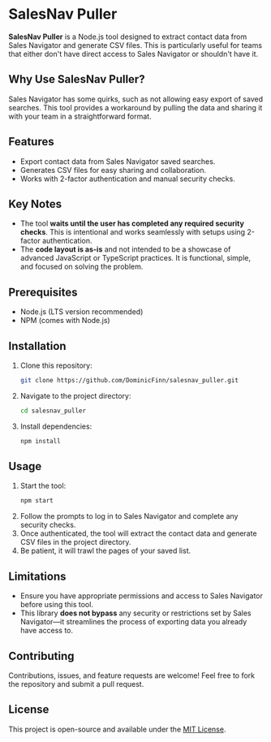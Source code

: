 
# SalesNav Puller

**SalesNav Puller** is a Node.js tool designed to extract contact data from Sales Navigator and generate CSV files. This is particularly useful for teams that either don't have direct access to Sales Navigator or shouldn't have it.

## Why Use SalesNav Puller?

Sales Navigator has some quirks, such as not allowing easy export of saved searches. This tool provides a workaround by pulling the data and sharing it with your team in a straightforward format.

## Features

- Export contact data from Sales Navigator saved searches.
- Generates CSV files for easy sharing and collaboration.
- Works with 2-factor authentication and manual security checks.

## Key Notes

- The tool **waits until the user has completed any required security checks**. This is intentional and works seamlessly with setups using 2-factor authentication.
- The **code layout is as-is** and not intended to be a showcase of advanced JavaScript or TypeScript practices. It is functional, simple, and focused on solving the problem.

## Prerequisites

- Node.js (LTS version recommended)
- NPM (comes with Node.js)

## Installation

1. Clone this repository:
   ```bash
   git clone https://github.com/DominicFinn/salesnav_puller.git
   ```
2. Navigate to the project directory:
   ```bash
   cd salesnav_puller
   ```
3. Install dependencies:
   ```bash
   npm install
   ```

## Usage

1. Start the tool:
   ```bash
   npm start
   ```
2. Follow the prompts to log in to Sales Navigator and complete any security checks.
3. Once authenticated, the tool will extract the contact data and generate CSV files in the project directory.
4. Be patient, it will trawl the pages of your saved list. 

## Limitations

- Ensure you have appropriate permissions and access to Sales Navigator before using this tool.
- This library **does not bypass** any security or restrictions set by Sales Navigator—it streamlines the process of exporting data you already have access to.

## Contributing

Contributions, issues, and feature requests are welcome! Feel free to fork the repository and submit a pull request.

## License

This project is open-source and available under the [MIT License](LICENSE).
